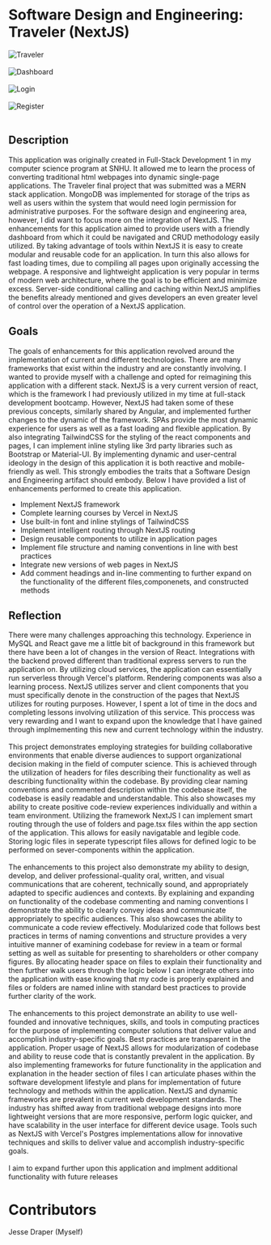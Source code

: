 # Software Design and Engineering: Traveler (NextJS) <br/>
![Traveler](./travelerPictures/1.png)<br/><br/>
![Dashboard](./travelerPictures/dashboard.png)<br/><br/>
![Login](./travelerPictures/login.png)<br/><br/>
![Register](./travelerPictures/register.png)<br/><br/>


## Description

This application was originally created in Full-Stack Development 1 in my computer science program at SNHU. It allowed me to learn the process of converting traditional html webpages into dynamic single-page applications. The Traveler final project that was submitted was a MERN stack application. MongoDB was implemented for storage of the trips as well as users within the system that would need login permission for administrative purposes. For the software design and engineering area, however, I did want to focus more on the integration of NextJS. The enhancements for this application aimed to provide users with a friendly dashboard from which it could be navigated and CRUD methodology easily utilized. By taking advantage of tools within NextJS it is easy to create modular and reusable code for an application. In turn this also allows for fast loading times, due to compiling all pages upon originally accessing the webpage. A responsive and lightweight application is very popular in terms of modern web architecture, where the goal is to be efficient and minimize excess. Server-side conditional calling and caching within NextJS amplifies the benefits already mentioned and gives developers an even greater level of control over the operation of a NextJS application. 

## Goals

The goals of enhancements for this application revolved around the implementation of current and different technologies. There are many frameworks that exist within the industry and are constantly involving. I wanted to provide myself with a challenge and opted for reimagining this application with a different stack. NextJS is a very current version of react, which is the framework I had previously utilized in my time at full-stack development bootcamp. However, NextJS had taken some of these previous concepts, similarly shared by Angular, and implemented further changes to the dynamic of the framework. SPAs provide the most dynamic experience for users as well as a fast loading and flexible application. By also integrating TailwindCSS for the styling of the react components and pages, I can implement inline styling like 3rd party libraries such as Bootstrap or Material-UI. By implementing dynamic and user-central ideology in the design of this application it is both reactive and mobile-friendly as well. This strongly embodies the traits that a Software Design and Engineering artifact should embody. Below I have provided a list of enhancements performed to create this application. 
 <br/>
<ul>
  <li>Implement NextJS framework</li>
  <li>Complete learning courses by Vercel in NextJS</li>
  <li>Use built-in font and inline stylings of TailwindCSS</li>
  <li>Implement intelligent routing through NextJS routing</li>
  <li>Design reusable components to utilize in application pages</li>
  <li>Implement file structure and naming conventions in line with best practices</li>
  <li>Integrate new versions of web pages in NextJS</li>
  <li>Add comment headings and in-line commenting to further expand on the functionality of the different files,componenets, and constructed methods</li>
</ul>

## Reflection

There were many challenges approaching this technology. Experience in MySQL and React gave me a little bit of background in this framework but there have been a lot of changes in the version of React. Integrations with the backend proved different than traditional express servers to run the application on. By utilizing cloud services, the application can essentially run serverless through Vercel's platform. Rendering components was also a learning process. NextJS utilizes server and client components that you must specifically denote in the construction of the pages that NextJS utilizes for routing purposes. However, I spent a lot of time in the docs and completing lessons involving utilization of this service. This proccess was very rewarding and I want to expand upon the knowledge that I have gained through implmementing this new and current technology within the industry.
 <br/><br/>
This project demonstrates employing strategies for building collaborative environments that enable diverse audiences to support organizational decision making in the field of computer science. This is achieved through the utilization of headers for files describing their functionality as well as describing functionality within the codebase. By providing clear naming conventions and commented description within the codebase itself, the codebase is easily readable and understandable. This also showcases my ability to create positive code-review experiences individually and within a team environment. Utilizing the framework NextJS I can implement smart routing through the use of folders and page.tsx files within the app section of the application. This allows for easily navigatable and legible code. Storing logic files in seperate typescript files allows for defined logic to be performed on sever-components within the application.
 <br/><br/>
The enhancements to this project also demonstrate my ability to design, develop, and deliver professional-quality oral, written, and visual communications that are coherent, technically sound, and appropriately adapted to specific audiences and contexts. By explaining and expanding on functionality of the codebase commenting and naming conventions I demonstrate the ability to clearly convey ideas and communicate appropriately to specific audiences. This also showcases the ability to communicate a code review effectively. Modularized code that follows best practices in terms of naming conventions and structure provides a very intuitive manner of examining codebase for review in a team or formal setting as well as suitable for presenting to shareholders or other company figures. By allocating header space on files to explain their functionality and then further walk users through the logic below I can integrate others into the application with ease knowing that my code is properly explained and files or folders are named inline with standard best practices to provide further clarity of the work.
<br/><br/>
The enhancements to this project demonstrate an ability to use well-founded and innovative techniques, skills, and tools in computing practices for the purpose of implementing computer solutions that deliver value and accomplish industry-specific goals. Best practices are transparent in the application. Proper usage of NextJS allows for modularization of codebase and ability to reuse code that is constantly prevalent in the application. By also implementing frameworks for future functionality in the application and explanation in the header section of files I can articulate phases within the software development lifestyle and plans for implementation of future technology and methods within the application. NextJS and dynamic frameworks are prevalent in current web development standards. The industry has shifted away from traditional webpage designs into more lightweight versions that are more responsive, perform logic quicker, and have scalability in the user interface for different device usage. Tools such as NextJS with Vercel's Postgres implementations allow for innovative techniques and skills to deliver value and accomplish industry-specific goals. 
 <br/><br/>
I aim to expand further upon this application and implment additional functionality with future releases

# Contributors
Jesse Draper (Myself)

